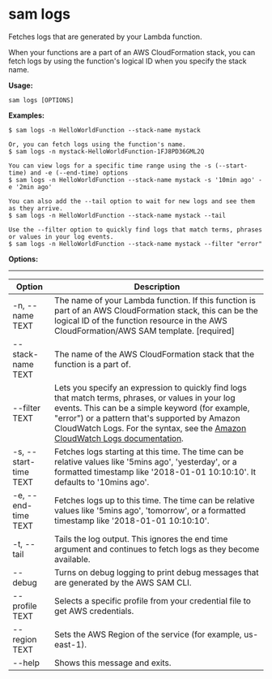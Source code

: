 # sam logs<a name="sam-cli-command-reference-sam-logs"></a>

Fetches logs that are generated by your Lambda function\.

When your functions are a part of an AWS CloudFormation stack, you can fetch logs by using the function's logical ID when you specify the stack name\.

**Usage:**

```
sam logs [OPTIONS]
```

**Examples:**

```
$ sam logs -n HelloWorldFunction --stack-name mystack

Or, you can fetch logs using the function's name.
$ sam logs -n mystack-HelloWorldFunction-1FJ8PD36GML2Q

You can view logs for a specific time range using the -s (--start-time) and -e (--end-time) options
$ sam logs -n HelloWorldFunction --stack-name mystack -s '10min ago' -e '2min ago'

You can also add the --tail option to wait for new logs and see them as they arrive.
$ sam logs -n HelloWorldFunction --stack-name mystack --tail

Use the --filter option to quickly find logs that match terms, phrases or values in your log events.
$ sam logs -n HelloWorldFunction --stack-name mystack --filter "error"
```

**Options:**


****  

| Option | Description | 
| --- | --- | 
| \-n, \-\-name TEXT | The name of your Lambda function\. If this function is part of an AWS CloudFormation stack, this can be the logical ID of the function resource in the AWS CloudFormation/AWS SAM template\. \[required\] | 
| \-\-stack\-name TEXT | The name of the AWS CloudFormation stack that the function is a part of\. | 
| \-\-filter TEXT | Lets you specify an expression to quickly find logs that match terms, phrases, or values in your log events\. This can be a simple keyword \(for example, "error"\) or a pattern that's supported by Amazon CloudWatch Logs\. For the syntax, see the [Amazon CloudWatch Logs documentation](https://docs.aws.amazon.com/AmazonCloudWatch/latest/logs/FilterAndPatternSyntax.html)\. | 
| \-s, \-\-start\-time TEXT | Fetches logs starting at this time\. The time can be relative values like '5mins ago', 'yesterday', or a formatted timestamp like '2018\-01\-01 10:10:10'\. It defaults to '10mins ago'\. | 
| \-e, \-\-end\-time TEXT | Fetches logs up to this time\. The time can be relative values like '5mins ago', 'tomorrow', or a formatted timestamp like '2018\-01\-01 10:10:10'\. | 
| \-t, \-\-tail | Tails the log output\. This ignores the end time argument and continues to fetch logs as they become available\. | 
| \-\-debug | Turns on debug logging to print debug messages that are generated by the AWS SAM CLI\. | 
| \-\-profile TEXT | Selects a specific profile from your credential file to get AWS credentials\. | 
|  \-\-region TEXT | Sets the AWS Region of the service \(for example, us\-east\-1\)\. | 
| \-\-help | Shows this message and exits\. | 
